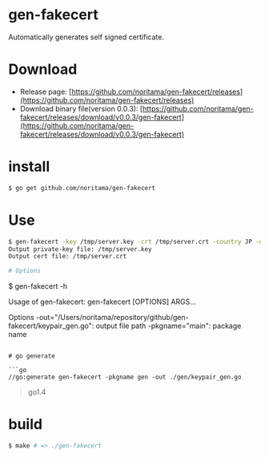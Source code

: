 gen-fakecert
==========

Automatically generates self signed certificate.

# Download

- Release page: [https://github.com/noritama/gen-fakecert/releases](https://github.com/noritama/gen-fakecert/releases)
- Download binary file(version 0.0.3): [https://github.com/noritama/gen-fakecert/releases/download/v0.0.3/gen-fakecert](https://github.com/noritama/gen-fakecert/releases/download/v0.0.3/gen-fakecert)

# install

```sh
$ go get github.com/noritama/gen-fakecert
```

# Use

```sh
$ gen-fakecert -key /tmp/server.key -crt /tmp/server.crt -country JP -organization Ex
Output private-key file: /tmp/server.key
Output cert file: /tmp/server.crt

# Options

```
$ gen-fakecert -h

Usage of gen-fakecert:
   gen-fakecert [OPTIONS] ARGS...

Options  -out="/Users/noritama/repository/github/gen-fakecert/keypair_gen.go": output file path
  -pkgname="main": package name
  
```

# go generate

```go
//go:generate gen-fakecert -pkgname gen -out ./gen/keypair_gen.go
```

> go1.4

# build

```sh
$ make # => ./gen-fakecert
```
